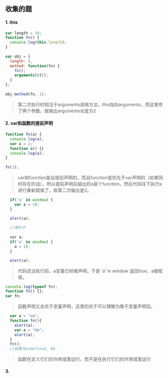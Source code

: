 ## 收集的题

#### 1. this
```js
var length = 10;
function fn() {
  console.log(this.length);
}
 
var obj = {
  length: 5,
  method: function(fn) {
    fn();
    arguments[0]();
  }
};
 
obj.method(fn, 1);
```
> 第二次执行时相当于arguments调用方法，this指向arguments，而这里传了两个参数，故输出arguments长度为2

#### 2. var和函数的提前声明
```js
function fn(a) {
  console.log(a); 
  var a = 2;
  function a() {}
  console.log(a); 
}
 
fn(1);
```
> var和function是会提前声明的，而且function是优先于var声明的（如果同时存在的话），所以提前声明后输出的a是个function，然后代码往下执行a进行重新赋值了，故第二次输出是2。

```js
  if('a' in window) {
    var a = 10;
  }

  alert(a);
  
  //等价于
  
  var a;
  if('a' in window) {
    a = 10;
  }

  alert(a);
```
> 代码还没执行前，a变量已经被声明，于是 ‘a’ in window 返回true，a被赋值。

```js
console.log(typeof fn);
function fn() {};
var fn;
```
> 函数声明又会优于变量声明，这里的优于可以理解为晚于变量声明后。

```js
  var a = "aa";
  function fn(){
    alert(a);
    var a = "bb";
    alert(a);
  }
  fn();
  //结果为undefined, bb
```
> 函数在定义它们的作用域里运行，而不是在执行它们的作用域里运行

#### 3. 
